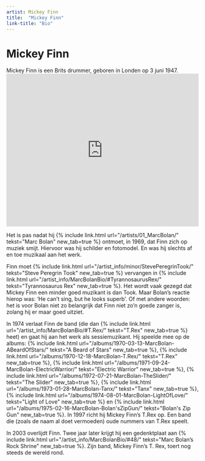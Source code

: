 ```yaml
---
artist: Mickey Finn
title:  "Mickey Finn"
link-title: "Bio"
---
```


# Mickey Finn

<div class="lead">Mickey Finn is een Brits drummer, geboren in Londen op 3 juni 1947.</div>
<div class="witregel"> </div>
<iframe width="100%" height="400" src="https://www.youtube.com/embed/-B-Mf2oY2U8" frameborder="0" allowfullscreen></iframe>Het is pas nadat hij {% include link.html url="/artists/01_MarcBolan/" tekst="Marc Bolan" new_tab=true %} ontmoet, in 1969, dat Finn zich op muziek smijt. Hiervoor was hij schilder en fotomodel. En was hij slechts af en toe muzikaal aan het werk. Finn moet {% include link.html url="/artist_info/minor/StevePeregrinTook/" tekst="Steve Peregrin Took" new_tab=true %} vervangen in {% include link.html url="/artist_info/MarcBolanBio/#TyrannosaurusRex/" tekst="Tyrannosaurus Rex" new_tab=true %}. Het wordt vaak gezegd dat Mickey Finn een minder goed muzikant is dan Took. Maar Bolan’s reactie hierop was: ‘<span tooltip="BBC, T.Rex band member dies, auteur onbekend, geraadpleegd op 12/06/2017: {% include link.html tekst='bron' url='http://news.bbc.co.uk/2/hi/entertainment/2651733.stm' escaped=true new_tab=true %}">He can’t sing, but he looks superb</span>'. Of met andere woorden: het is voor Bolan niet zo belangrijk dat Finn niet zo’n goede zanger is, zolang hij er maar goed uitziet. In 1974 verlaat Finn de band (die dan {% include link.html url="/artist_info/MarcBolanBio/#T.Rex/" tekst="T.Rex" new_tab=true %} heet) en gaat hij aan het werk als <span tooltip="Een sessiemuzikant kan worden ingehuurd door bands of producers om muziek in te spelen of mee op tournee te gaan. Hij maakt geen deel uit van de vaste bezetting van een groep.">sessiemuzikant</span>. Hij speelde mee op de albums: {% include link.html url="/albums/1970-03-13-MarcBolan-ABeardOfStars/" tekst="A Beard of Stars" new_tab=true %}, {% include link.html url="/albums/1970-12-18-MarcBolan-T.Rex/" tekst="T.Rex" new_tab=true %}, {% include link.html url="/albums/1971-09-24-MarcBolan-ElectricWarrior/" tekst="Electric Warrior" new_tab=true %}, {% include link.html url="/albums/1972-07-21-MarcBolan-TheSlider/" tekst="The Slider" new_tab=true %}, {% include link.html url="/albums/1973-01-28-MarcBolan-Tanx/" tekst="Tanx" new_tab=true %}, {% include link.html url="/albums/1974-08-01-MarcBolan-LightOfLove/" tekst="Light of Love" new_tab=true %} en {% include link.html url="/albums/1975-02-16-MarcBolan-Bolan'sZipGun/" tekst="Bolan's Zip Gun" new_tab=true %}. In 1997 richt hij <span class="engels">Mickey Finn’s T.Rex</span> op. Een band die (zoals de naam al doet vermoeden) oude nummers van <span class="engels">T.Rex</span> speelt. In 2003 overlijdt Finn. Twee jaar later krijgt hij een gedenktplaat aan {% include link.html url="/artist_info/MarcBolanBio/#48/" tekst="Marc Bolan’s Rock Shrine" new_tab=true %}. Zijn band, <span class="engels">Mickey Finn’s T. Rex</span>, toert nog steeds de wereld rond.

<div class="pagebreak"> </div>